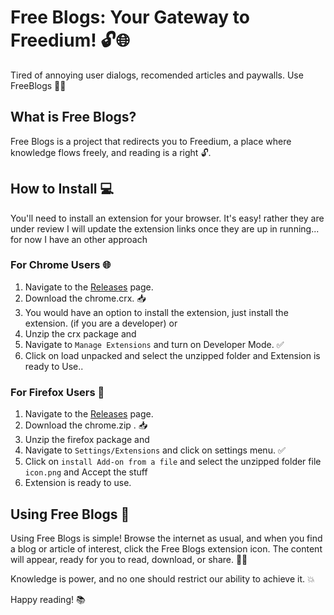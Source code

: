 # Free Blogs: Your Gateway to Freedium! 🔓🌐
Tired of annoying user dialogs, recomended articles and paywalls. Use FreeBlogs 🦋✨

## What is Free Blogs?

Free Blogs is a project that redirects you to Freedium, a place where knowledge flows freely, and reading is a right 🔓.

## How to Install 💻

You'll need to install an extension for your browser. It's easy! rather they are under review I will update the extension links once they are up in running... for now I have an other approach

### For Chrome Users 🌐

1. Navigate to the [Releases](https://github.com/bharathajjarapu/FreeBlogs/releases/download/1.0/chrome.crx) page.
2. Download the chrome.crx. 📥
3. You would have an option to install the extension, just install the extension. (if you are a developer) or
4. Unzip the crx package and
5. Navigate to `Manage Extensions` and turn on Developer Mode. ✅
6. Click on load unpacked and select the unzipped folder and Extension is ready to Use..

### For Firefox Users 🦊

1. Navigate to the [Releases](https://github.com/bharathajjarapu/FreeBlogs/releases/download/1.0/firefox.zip) page.
2. Download the chrome.zip . 📥
4. Unzip the firefox package and
5. Navigate to `Settings/Extensions` and click on settings menu. ✅
6. Click on `install Add-on from a file` and select the unzipped folder file `icon.png` and Accept the stuff
7. Extension is ready to use.

## Using Free Blogs 🚀

Using Free Blogs is simple! Browse the internet as usual, and when you find a blog or article of interest, click the Free Blogs extension icon. The content will appear, ready for you to read, download, or share. 📖🤝

Knowledge is power, and no one should restrict our ability to achieve it. 💥 

Happy reading! 📚